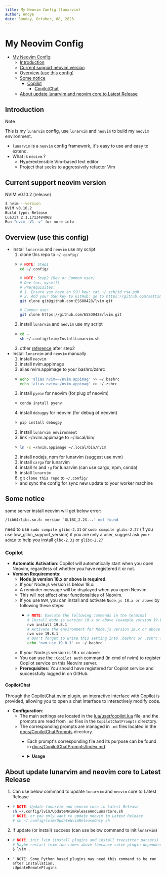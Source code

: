 ```yaml
---
title: My Neovim Config (lunarvim)
author: Andy6
date: Sunday, October, 08, 2023
---
```


# My Neovim Config

<!--toc:start-->
- [My Neovim Config](#my-neovim-config)
  - [Introduction](#introduction)
  - [Current support neovim version](#current-support-neovim-version)
  - [Overview (use this config)](#overview-use-this-config)
  - [Some notice](#some-notice)
    - [Copilot](#copilot)
      - [CopilotChat](#copilotchat)
  - [About update lunarvim and neovim core to Latest Release](#about-update-lunarvim-and-neovim-core-to-latest-release)
<!--toc:end-->

## Introduction

> [!NOTE]
> 
> This is my `lunarvim` config, use `lunarvim` and `neovim` to build my `neovim` environment.
>   - `lunarvim` is a `neovim` config framework, it's easy to use and easy to extend.
>   - What is `neoivm` ?
>     - Hyperextensible Vim-based text editor
>     - Project that seeks to aggressively refactor Vim


## Current support neovim version

NVIM v0.10.2 (release)

```bash
$ nvim --version
NVIM v0.10.2
Build type: Release
LuaJIT 2.1.1713484068
Run "nvim -V1 -v" for more info
```

## Overview (use this config)

- Install `lunarvim` and `neovim` use my script
  1. clone this repo to `~/.config/`
    - ```bash
      # NOTE: Step1
      cd ~/.config/

      # NOTE: Step2 (Dev or Common user)
      # Dev (ex: myself)
      # Prerequisites:
      # 1. Ensure you have an SSH key: cat ~/.ssh/id_rsa.pub
      # 2. Add your SSH key to GitHub: go to https://github.com/settings/keys and add the key
      git clone git@github.com:ESSO0428/lvim.git
      
      # Common user
      git clone https://github.com/ESSO0428/lvim.git
      ```
  2. install `lunarvim` and `neovim` use my script
    - ```bash
      cd ~
      sh ~/.config/lvim/InstallLunarvim.sh
      ```
  3. other [reference](#about-update-lunarvim-and-neovim-core-to-latest-release) after step2
- Install `lunarvim` and `neovim` manually
  1. install `neovim`
    1. install nvim.appimage
    2. alias nvim.appimage to your bashrc/zshrc
    - ```bash
      echo 'alias nvim=~/nvim.appimag' >> ~/.bashrc
      echo 'alias nvim=~/nvim.appimag' >> ~/.zshrc
      ```
    3. install `pyenv` for neovim (for plug of neovim)
    - ```bash
      conda install pyenv
      ```
    4. install `debugpy` for neovim (for debug of neovim)
    - ```bash
      pip install debugpy
      ```
  2. install `lunarvim environment`
    1. link ~/nvim.appimage to ~/.local/bin/
    - ```bash
      ln -s ~/nvim.appimage ~/.local/bin/nvim
      ```
    2. install nodejs, npm for lunarvim (suggest use nvm)
    3. install `cargo` for lunarvim
    4. install `fd` and `rg` for lunarvim (can use cargo, npm, conda)
  4. install `lunarvim`
  5. git `clone this repo` to `~/.config/`
    - and sync the config for sync new update to your worker machine

## Some notice

some server install neovim will get below error:
```bash
/lib64/libc.so.6: version `GLIBC_2.2X...' not found
```

need to use `sudo compile glibc-2.31`  or `sudo compile glibc-2.27` (if you use low_glibc_support_version)
if you are only a user, suggest ask `your admin` to help you install `glbc-2.31` or `glibc-2.27`

### Copilot

- **Automatic Activation**: Copilot will automatically start when you open Neovim, regardless of whether you have registered it or not.
- **Version Requirements**:
  - **Node.js version 18.x or above is required**.
  - If your Node.js version is below 18.x:
  - A reminder message will be displayed when you open Neovim.
  - This will not affect other functionalities of Neovim.
  - If you use `NVM`, you can install and activate `Node.js 18.x or above` by following these steps:
    - ```bash
      # NOTE: Execute the following commands in the terminal
      # Install Node.js version 18.x or above (example version 19.8.1)
      nvm install 19.8.1
      # Activate the environment for Node.js version 18.x or above
      nvm use 19.8.1
      # Don't forget to write this setting into .bashrc or .zshrc (for activating Node.js 18.x or above on next login)
      echo 'nvm use 19.8.1' >> ~/.bashrc
      ```
  - If your Node.js version is 18.x or above:
  - You can use the `:Copilot auth` command (in cmd of nvim) to register Copilot service on this Neovim server.
  - **Prerequisites**: You should have registered for Copilot service and successfully logged in on GitHub.

#### CopilotChat

Through the [CopilotChat.nvim](https://github.com/CopilotC-Nvim/CopilotChat.nvim) plugin, an interactive interface with Copilot is provided, allowing you to open a chat interface to interactively modify code.
- **Configuration**:
  - The main settings are located in the [lua/user/copilot.lua](./lua/user/copilot.lua) file, and the prompts are read from `.md` files in the `CopilotChatPrompts` directory.
  - The corresponding prompts are managed in `.md` files located in the [docs/CopilotChatPrompts](./docs/CopilotChatPrompts) directory.
    - Each prompt's corresponding file and its purpose can be found in [docs/CopilotChatPrompts/Index.md](./docs/CopilotChatPrompts/Index.md).
    - <details>
        <summary><b>Usage</b></summary>

        - Open the chat interface (use the following commands or set the commands in the keymap to activate)
          - `:CopilotChatOpen`
        - Open the **CopilotChat sub-command list** (activate in the same way as above)
          - `:lua CopilotChatPromptAction()`
        - **CopilotChat sub-command list**
          - Core commands:
            - `Explain`: Explain the selected code.
            - `Review`: Review the selected code.
            - `Fix`: Fix issues in the selected code.
            - `Optimize`: Optimize the selected code for better performance and readability.
            - `Docs`: Generate documentation comments for the selected code.
            - `Tests`: Generate tests for the selected code.
            - `FixDiagnostic`: Assist in fixing diagnostic issues in the file.
            - `Commit`: Generate a commit message for the changes, following the commitizen convention.
            - `CommitStaged`: Generate a commit message for the staged changes, following the commitizen convention.
          - Custom commands (For example):
            - `Ask`: Ask a question.
            - `ReviewClear`: Clear code review marks.
            - `OneLineComment`: Generate a one-line comment for the selected code.
            - `OneParagraphComment`: Generate a paragraph comment for the selected code.
          - As mentioned earlier:
            - The core commands are managed through `.md` files, based on the official templates with some adjustments.
            - Custom commands are also managed through `.md` files.
      </details> 


## About update lunarvim and neovim core to Latest Release

1. Can use below command to update `lunarvim` and `neovim` core to Latest Release
  - ```bash
    # NOTE: Update lunarvim and neovim core to Latest Release
    sh ~/.config/lvim/UpdateNvimReleaseAndLunarCore.sh
    # NOTE: or you only want to update neovim to Latest Release
    # sh ~/.config/lvim/UpdateNvimReleaseOnly.sh
    ```
2. If update (or install) success (can use below command to init `lunarvim`)
  - ```bash
    # NOTE: init lvim (install plugins and install treesitter parsers)
    # Maybe restart lvim two times above (because solve plugin dependency)
    $ lvim .
    ```
  - ```vim
    " NOTE: Some Python based plugins may need this command to be run after installation.
    :UpdateRemotePlugins
    ```
